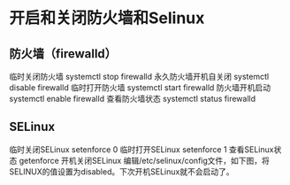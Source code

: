 # 开启和关闭防火墙和Selinux

## 防火墙（firewalld）

临时关闭防火墙
systemctl stop firewalld
永久防火墙开机自关闭
systemctl disable firewalld
临时打开防火墙
systemctl start firewalld
防火墙开机启动
systemctl enable firewalld
查看防火墙状态
systemctl status firewalld



## SELinux
临时关闭SELinux
setenforce 0
临时打开SELinux
setenforce 1
查看SELinux状态
getenforce
开机关闭SELinux
编辑/etc/selinux/config文件，如下图，将SELINUX的值设置为disabled。下次开机SELinux就不会启动了。
